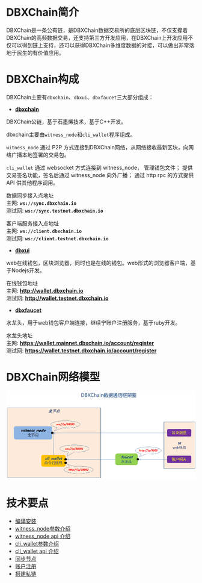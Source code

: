 # DBXChain简介

DBXChain是一条公有链，是DBXChain数据交易所的底层区块链，不仅支撑着DBXChain的高频数据交易，还支持第三方开发应用，在DBXChain上开发应用不仅可以得到链上支持，还可以获得DBXChain多维度数据的对接，可以做出非常落地于民生的有价值应用。

# DBXChain构成

DBXChain主要有`dbxchain`、`dbxui`、`dbxfaucet`三大部分组成：

* [<b>dbxchain</b>](dbxchain_introduction.md)

DBXChain公链，基于石墨烯技术，基于C++开发。

dbxchain主要由`witness_node`和`cli_wallet`程序组成。

`witness_node` 通过 P2P 方式连接到DBXChain网络，从网络接收最新区块，向网络广播本地签署的交易包。

`cli_wallet` 通过 websocket 方式连接到 witness_node， 管理钱包文件； 提供交易签名功能，签名后通过 witness_node 向外广播； 通过 http rpc 的方式提供 API 供其他程序调用。

数据同步接入点地址 <br>
主网: <b>`ws://sync.dbxchain.io`</b><br>
测试网: <b>`ws://sync.testnet.dbxchain.io`</b>


客户端服务接入点地址 <br>
主网: <b>`ws://client.dbxchain.io`</b><br>
测试网: <b>`ws://client.testnet.dbxchain.io`</b>

* [<b>dbxui</b>](dbxui_introduction.md) 

web在线钱包，区块浏览器，同时也是在线的钱包。web形式的浏览器客户端，基于Nodejs开发。

在线钱包地址 <br>
主网: <b> http://wallet.dbxchain.io</b> <br>
测试网: <b> http://wallet.testnet.dbxchain.io</b>


* [<b>dbxfaucet</b>](dbxfaucet_introduction.md) 

水龙头，用于web钱包客户端连接，继续宁账户注册服务，基于ruby开发。

水龙头地址 <br>
主网: <b> https://wallet.mainnet.dbxchain.io/account/register</b> <br>
测试网: <b> https://wallet.testnet.dbxchain.io/account/register</b>


# DBXChain网络模型
![](dbxchain.png)


# 技术要点
* [编译安装](compile.md)
* [witness_node参数介绍](cmd/witness_node.md)
* [witness_node api 介绍](api/witness_node.md)
* [cli_wallet参数介绍](cmd/cli_wallet.md)
* [cli_wallet api 介绍](api/cli_wallet.md)
* [同步节点](sync.md)
* [账户注册](register.md)
* [搭建私链](private-chain.md)